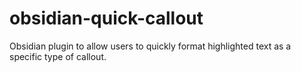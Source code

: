 # obsidian-quick-callout
Obsidian plugin to allow users to quickly format highlighted text as a specific type of callout.
